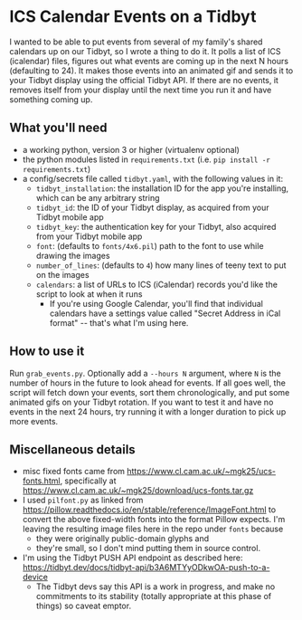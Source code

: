 # ICS Calendar Events on a Tidbyt

I wanted to be able to put events from several of my family's shared calendars up on our Tidbyt, so I wrote a thing to do it. It polls a list of ICS (icalendar) files, figures out what events are coming up in the next N hours (defaulting to 24). It makes those events into an animated gif and sends it to your Tidbyt display using the official Tidbyt API. If there are no events, it removes itself from your display until the next time you run it and have something coming up.

## What you'll need

- a working python, version 3 or higher (virtualenv optional)
- the python modules listed in `requirements.txt` (i.e. `pip install -r requirements.txt`)
- a config/secrets file called `tidbyt.yaml`, with the following values in it:
  - `tidbyt_installation`: the installation ID for the app you're installing, which can be any arbitrary string
  - `tidbyt_id`: the ID of your Tidbyt display, as acquired from your Tidbyt mobile app
  - `tidbyt_key`: the authentication key for your Tidbyt, also acquired from your Tidbyt mobile app
  - `font`: (defaults to `fonts/4x6.pil`) path to the font to use while drawing the images
  - `number_of_lines`: (defaults to `4`) how many lines of teeny text to put on the images
  - `calendars`: a list of URLs to ICS (iCalendar) records you'd like the script to look at when it runs
    - If you're using Google Calendar, you'll find that individual calendars have a settings value called "Secret Address in iCal format" -- that's what I'm using here.

## How to use it

Run `grab_events.py`. Optionally add a `--hours N` argument, where `N` is the number of hours in the future to look ahead for events. If all goes well, the script will fetch down your events, sort them chronologically, and put some animated gifs on your Tidbyt rotation. If you want to test it and have no events in the next 24 hours, try running it with a longer duration to pick up more events.

## Miscellaneous details

- misc fixed fonts came from https://www.cl.cam.ac.uk/~mgk25/ucs-fonts.html, specifically at https://www.cl.cam.ac.uk/~mgk25/download/ucs-fonts.tar.gz
- I used `pilfont.py` as linked from https://pillow.readthedocs.io/en/stable/reference/ImageFont.html to convert the above fixed-width fonts into the format Pillow expects. I'm leaving the resulting image files here in the repo under `fonts` because
   - they were originally public-domain glyphs and
   - they're small, so I don't mind putting them in source control.
- I'm using the Tidbyt PUSH API endpoint as described here: https://tidbyt.dev/docs/tidbyt-api/b3A6MTYyODkwOA-push-to-a-device
  - The Tidbyt devs say this API is a work in progress, and make no commitments to its stability (totally appropriate at this phase of things) so caveat emptor. 
